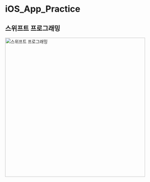# iOS_App_Practice

## 스위프트 프로그래밍


<img width="455" alt="스위프트 프로그래밍" src="https://user-images.githubusercontent.com/73773645/149653218-c4b32b36-1429-400f-968b-a49aea9bbc9a.png">
